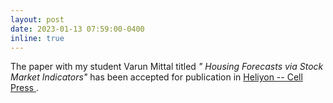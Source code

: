 ```yaml
---
layout: post
date: 2023-01-13 07:59:00-0400
inline: true
---
```


The paper with my student Varun Mittal titled <i>"
Housing Forecasts via Stock Market Indicators"</i> has been accepted for publication in  <a href="https://www.cell.com/heliyon/home"> Heliyon -- Cell Press </a>.
